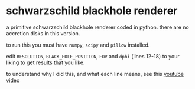 # schwarzschild blackhole renderer

a primitive schwarzschild blackhole renderer coded in python. there are no accretion disks in this version.

to run this you must have `numpy`, `scipy` and `pillow` installed.

edit `RESOLUTION`, `BLACK_HOLE_POSITION`, `FOV` and `dphi` (lines 12-18) to your liking to get results that you like.

to understand why I did this, and what each line means, see this [youtube video](https://youtu.be/B2_OHkKjX3c)